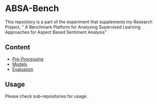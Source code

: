 # ABSA-Bench

This repository is a part of the experiment that supplements my Research Prpject, 
" A Benchmark Platform for Analysing Supervised Learning Approaches for Aspect Based Sentiment Analysis"

## Content
- [Pre-Processing](https://github.com/AbhishekD15/ABSA-Bench/tree/master/Pre-Processing)
- [Models](https://github.com/AbhishekD15/ABSA-Bench/tree/master/Models)
- [Evaluation](https://github.com/AbhishekD15/ABSA-Bench/tree/master/Evaluation)

## Usage
Please check sub-repositories for usage.

